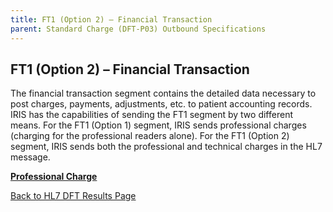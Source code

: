 ```yaml
---
title: FT1 (Option 2) – Financial Transaction
parent: Standard Charge (DFT-P03) Outbound Specifications
---
```


## FT1 (Option 2) – Financial Transaction

The financial transaction segment contains the detailed data necessary to post charges, payments, adjustments, etc. to patient accounting records. IRIS has the capabilities of sending the FT1 segment by two different means. For the FT1 (Option 1) segment, IRIS sends professional charges (charging for the professional readers alone). For the FT1 (Option 2) segment, IRIS sends both the professional and technical charges in the HL7 message.

[**Professional Charge**](/docs/integration/DFT_Results/FT1_Option2_Professional_Charge.md)

[Back to HL7 DFT Results Page](/docs/integration/DFT_Results/DFT_Results.md)